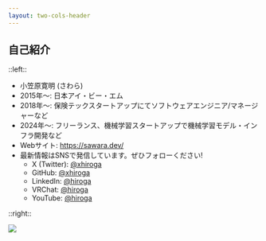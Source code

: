 ```yaml
---
layout: two-cols-header
---
```


## 自己紹介

<p/>

::left::

- 小笠原寛明 (さわら)
- 2015年〜: 日本アイ・ビー・エム
- 2018年〜: 保険テックスタートアップにてソフトウェアエンジニア/マネージャーなど
- 2024年〜: フリーランス、機械学習スタートアップで機械学習モデル・インフラ開発など
- Webサイト: https://sawara.dev/
- 最新情報はSNSで発信しています。ぜひフォローください!
  - X (Twitter): [@xhiroga](https://twitter.com/xhiroga)
  - GitHub: [@xhiroga](https://github.com/xhiroga)
  - LinkedIn: [@hiroga](https://www.linkedin.com/in/hiroga/)
  - VRChat: [@hiroga](https://vrchat.com/home/user/usr_93f1c18c-e954-4d52-a8f0-4aba37fa6c7c)
  - YouTube: [@hiroga](https://www.youtube.com/@hiroga)

::right::

<img class="place-self-center" src="/hiroga.png">
